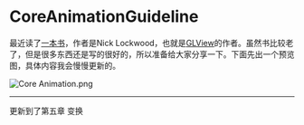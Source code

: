 # CoreAnimationGuideline
最近读了[一本书](https://www.amazon.com/iOS-Core-Animation-Advanced-Techniques-ebook/dp/B00EHJCORC/ref=sr_1_1?)，作者是Nick Lockwood，也就是[GLView](https://github.com/nicklockwood/GLView)的作者。虽然书比较老了，但是很多东西还是写的很好的，所以准备给大家分享一下。下面先出一个预览图，具体内容我会慢慢更新的。

![Core Animation.png](http://upload-images.jianshu.io/upload_images/1687521-c59cbc0fd79d1129.png?imageMogr2/auto-orient/strip%7CimageView2/2/w/1240)

------------

更新到了第五章 变换

